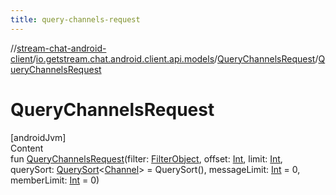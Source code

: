 ```yaml
---
title: query-channels-request
---
```

//[stream-chat-android-client](../../../index.md)/[io.getstream.chat.android.client.api.models](../index.md)/[QueryChannelsRequest](index.md)/[QueryChannelsRequest](QueryChannelsRequest.md)



# QueryChannelsRequest  
[androidJvm]  
Content  
fun [QueryChannelsRequest](QueryChannelsRequest.md)(filter: [FilterObject](../FilterObject/index.md), offset: [Int](https://kotlinlang.org/api/latest/jvm/stdlib/kotlin/-int/index.html), limit: [Int](https://kotlinlang.org/api/latest/jvm/stdlib/kotlin/-int/index.html), querySort: [QuerySort](../QuerySort/index.md)&lt;[Channel](../../io.getstream.chat.android.client.models/Channel/index.md)&gt; = QuerySort(), messageLimit: [Int](https://kotlinlang.org/api/latest/jvm/stdlib/kotlin/-int/index.html) = 0, memberLimit: [Int](https://kotlinlang.org/api/latest/jvm/stdlib/kotlin/-int/index.html) = 0)  



